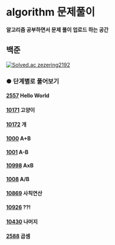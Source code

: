 # algorithm 문제풀이
__알고리즘 공부하면서 문제 풀이 업로드 하는 공간__   


## 백준
[![Solved.ac
zezering2192](http://mazassumnida.wtf/api/v2/generate_badge?boj=zezering2192)](https://solved.ac/zezering2192)


### ● 단계별로 풀어보기

#### [2557](https://www.acmicpc.net/problem/2557") Hello World
#### [10171](https://www.acmicpc.net/problem/10171") 고양이
#### [10172](https://www.acmicpc.net/problem/10172") 개
#### [1000](https://www.acmicpc.net/problem/1000") A+B
#### [1001](https://www.acmicpc.net/problem/1001") A-B
#### [10998](https://www.acmicpc.net/problem/10998") AxB
#### [1008](https://www.acmicpc.net/problem/1008") A/B
#### [10869](https://www.acmicpc.net/problem/10869") 사칙연산
#### [10926](https://www.acmicpc.net/problem/10926") ??!
#### [10430](https://www.acmicpc.net/problem/10430") 나머지
#### [2588](https://www.acmicpc.net/problem/2588") 곱셈
